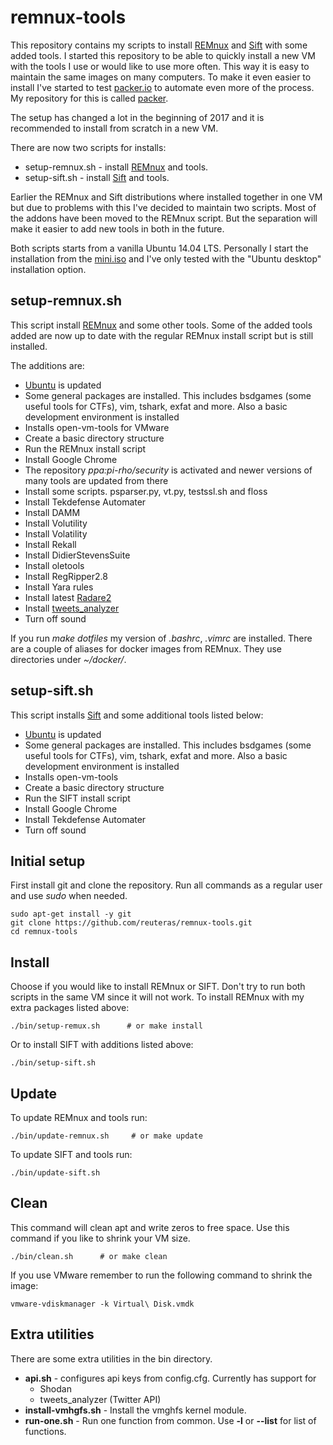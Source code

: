 # remnux-tools

This repository contains my scripts to install [REMnux](https://remnux.org) and [Sift](https://github.com/sans-dfir/sift-bootstrap) with some added tools. I started this repository to be able to quickly install a new VM with the tools I use or would like to use more often. This way it is easy to maintain the same images on many computers. To make it even easier to install I've started to test [packer.io](https://www.packer.io/) to automate even more of the process. My repository for this is called [packer](https://github.com/reuteras/packer).

The setup has changed a lot in the beginning of 2017 and it is recommended to install from scratch in a new VM.

There are now two scripts for installs:

* setup-remnux.sh - install [REMnux](https://remnux.org) and tools.
* setup-sift.sh - install [Sift](https://github.com/sans-dfir/sift-bootstrap) and tools.

Earlier the REMnux and Sift distributions where installed together in one VM but due to problems with this I've decided to maintain two scripts. Most of the addons have been moved to the REMnux script. But the separation will make it easier to add new tools in both in the future.

Both scripts starts from a vanilla Ubuntu 14.04 LTS. Personally I start the installation from the [mini.iso](http://archive.ubuntu.com/ubuntu/dists/trusty-updates/main/installer-amd64/current/images/netboot/mini.iso) and I've only tested with the "Ubuntu desktop" installation option.

## setup-remnux.sh

This script install [REMnux](https://remnux.org) and some other tools. Some of the added tools added are now up to date with the regular REMnux install script but is still installed.

The additions are:
* [Ubuntu](https://www.ubuntu.com/) is updated
* Some general packages are installed. This includes bsdgames (some useful tools for CTFs), vim, tshark, exfat and more. Also a basic development environment is installed
* Installs open-vm-tools for VMware
* Create a basic directory structure
* Run the REMnux install script
* Install Google Chrome
* The repository _ppa:pi-rho/security_ is activated and newer versions of many tools are updated from there
* Install some scripts. psparser.py, vt.py, testssl.sh and floss
* Install Tekdefense Automater
* Install DAMM
* Install Volutility
* Install Volatility
* Install Rekall
* Install DidierStevensSuite
* Install oletools
* Install RegRipper2.8
* Install Yara rules
* Install latest [Radare2](https://github.com/radare/radare2)
* Install [tweets_analyzer](https://github.com/x0rz/tweets_analyzer)
* Turn off sound

If you run *make dotfiles* my version of _.bashrc_, _.vimrc_ are installed. There are a couple of aliases for docker images from REMnux. They use directories under _~/docker/<tool name>_.

## setup-sift.sh

This script installs [Sift](https://github.com/sans-dfir/sift-bootstrap)  and some additional tools listed below:

* [Ubuntu](https://www.ubuntu.com/) is updated
* Some general packages are installed. This includes bsdgames (some useful tools for CTFs), vim, tshark, exfat and more. Also a basic development environment is installed
* Installs open-vm-tools
* Create a basic directory structure
* Run the SIFT install script
* Install Google Chrome
* Install Tekdefense Automater
* Turn off sound

## Initial setup

First install git and clone the repository. Run all commands as a regular user and use *sudo* when needed.

    sudo apt-get install -y git
    git clone https://github.com/reuteras/remnux-tools.git
    cd remnux-tools

## Install

Choose if you would like to install REMnux or SIFT. Don't try to run both scripts in the same VM since it will not work. To install REMnux with my extra packages listed above:

    ./bin/setup-remux.sh      # or make install

Or to install SIFT with additions listed above:

    ./bin/setup-sift.sh

## Update

To update REMnux and tools run:

    ./bin/update-remnux.sh     # or make update

To update SIFT and tools run:

    ./bin/update-sift.sh

## Clean

This command will clean apt and write zeros to free space. Use this command if you like to shrink your VM size.

    ./bin/clean.sh      # or make clean

If you use VMware remember to run the following command to shrink the image:

    vmware-vdiskmanager -k Virtual\ Disk.vmdk

## Extra utilities

There are some extra utilities in the bin directory.

* **api.sh** - configures api keys from config.cfg. Currently has support for
    - Shodan
    - tweets_analyzer (Twitter API)
* **install-vmhgfs.sh** - Install the vmghfs kernel module.
* **run-one.sh** - Run one function from common. Use **-l** or **--list** for list of functions.
